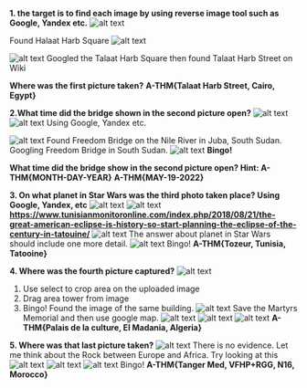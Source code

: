 **1. the target is to find each image by using reverse image tool such as Google, Yandex etc.**
![alt text](img/1.jpg)

Found Halaat Harb Square
![alt text](img/2.jpg)

![alt text](img/3.jpg)
Googled the Talaat Harb Square then found Talaat Harb Street on Wiki

**Where was the first picture taken?**
**A-THM{Talaat Harb Street, Cairo, Egypt}**

**2.What time did the bridge shown in the second picture open?**
![alt text](img/4.jpg)
![alt text](img/5.jpg)
Using Google, Yandex etc.

![alt text](img/6.jpg)
Found Freedom Bridge on the Nile River in Juba, South Sudan. Googling Freedom Bridge in South Sudan.
![alt text](img/7.jpg)
**Bingo!**

**What time did the bridge show in the second picture open? Hint: A-THM{MONTH-DAY-YEAR}**
**A-THM{MAY-19-2022}**

**3. On what planet in Star Wars was the third photo taken place? Using Google, Yandex, etc**
![alt text](img/8.jpg)
![alt text](img/9.jpg)
**https://www.tunisianmonitoronline.com/index.php/2018/08/21/the-great-american-eclipse-is-history-so-start-planning-the-eclipse-of-the-century-in-tatouine/**
![alt text](img/10.jpg)
The answer about planet in Star Wars should include one more detail.
![alt text](img/11.jpg)
Bingo!
**A-THM{Tozeur, Tunisia, Tatooine}**

**4. Where was the fourth picture captured?**
![alt text](img/12.jpg)
1) Use select to crop area on the uploaded image
2) Drag area tower from image
3) Bingo! Found the image of the same building.
![alt text](img/13.jpg)
Save the Martyrs Memorial and then use google map.
![alt text](img/14.jpg)
![alt text](img/15.jpg)
![alt text](img/16.jpg)
**A-THM{Palais de la culture, El Madania, Algeria}**

**5. Where was that last picture taken?**
![alt text](img/17.jpg)
There is no evidence. Let me think about the Rock between Europe and Africa. Try looking at this
![alt text](img/18.jpg)
![alt text](img/19.jpg)
![alt text](img/20.jpg)
Bingo!
**A-THM{Tanger Med, VFHP+RGG, N16, Morocco}**
